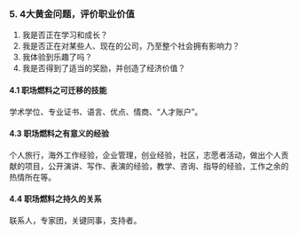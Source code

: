 ### 5. 4大黄金问题，评价职业价值
1. 我是否正在学习和成长？
2. 我是否正在对某些人、现在的公司，乃至整个社会拥有影响力？
3. 我体验到乐趣了吗？
4. 我是否得到了适当的奖励，并创造了经济价值？
#### 4.1 职场燃料之可迁移的技能
学术学位、专业证书、语言、优点、情商、“人才账户”。
#### 4.3 职场燃料之有意义的经验
个人旅行，海外工作经验，企业管理，创业经验，社区，志愿者活动，做出个人贡献的项目，公开演讲、写作、表演的经验，教学、咨询、指导的经验，工作之余的热情所在等。
#### 4.4 职场燃料之持久的关系
联系人，专家团，关键同事，支持者。